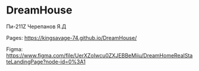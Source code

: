 # DreamHouse

Пи-211Z
Черепанов Я.Д

Pages: https://kingsavage-74.github.io/DreamHouse/

Figma: https://www.figma.com/file/UerXZoIwcu0ZXJEBBeMiiu/DreamHomeRealStateLandingPage?node-id=0%3A1
